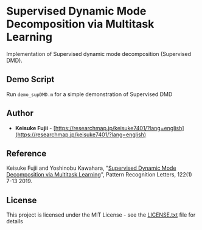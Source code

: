 # Supervised Dynamic Mode Decomposition via Multitask Learning
Implementation of Supervised dynamic mode decomposition (Supervised DMD).


## Demo Script

 
Run `demo_supDMD.m` for a simple demonstration of Supervised DMD


## Author

*  **Keisuke Fujii** - [https://researchmap.jp/keisuke7401/?lang=english](https://researchmap.jp/keisuke7401/?lang=english)


## Reference 
Keisuke Fujii and Yoshinobu Kawahara, "[Supervised Dynamic Mode Decomposition via Multitask Learning](https://www.sciencedirect.com/science/article/pii/S0167865519300467)", Pattern Recognition Letters, 122(1) 7-13 2019.


## License

This project is licensed under the MIT License - see the [LICENSE.txt](LICENSE.txt) file for details
